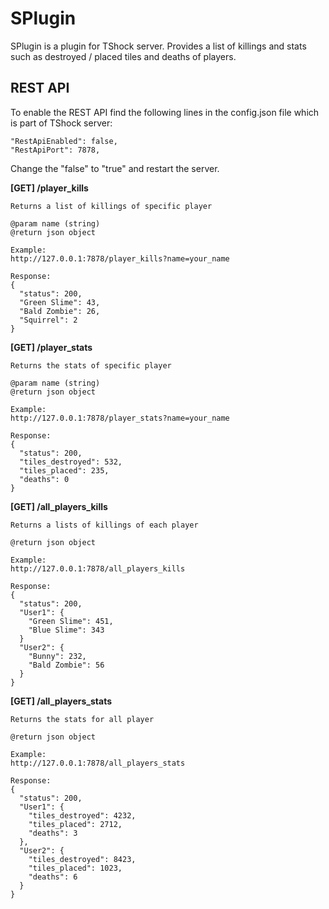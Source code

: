 SPlugin
=======
SPlugin is a plugin for TShock server. Provides a list of killings and stats such as destroyed / placed tiles and deaths of players.

REST API
--------

To enable the REST API find the following lines in the config.json file which is part of TShock server:
```
"RestApiEnabled": false,
"RestApiPort": 7878,
```
Change the "false" to "true" and restart the server.

**[GET] /player_kills**
```
Returns a list of killings of specific player

@param name (string)
@return json object

Example:
http://127.0.0.1:7878/player_kills?name=your_name

Response:
{
  "status": 200,
  "Green Slime": 43,
  "Bald Zombie": 26,
  "Squirrel": 2
}
```

**[GET] /player_stats**
```
Returns the stats of specific player

@param name (string)
@return json object

Example:
http://127.0.0.1:7878/player_stats?name=your_name

Response:
{
  "status": 200,
  "tiles_destroyed": 532,
  "tiles_placed": 235,
  "deaths": 0
}
```

**[GET] /all_players_kills**
```
Returns a lists of killings of each player

@return json object

Example:
http://127.0.0.1:7878/all_players_kills

Response:
{
  "status": 200,
  "User1": {
    "Green Slime": 451,
    "Blue Slime": 343
  }
  "User2": {
    "Bunny": 232,
    "Bald Zombie": 56
  }
}
```

**[GET] /all_players_stats**
```
Returns the stats for all player

@return json object

Example:
http://127.0.0.1:7878/all_players_stats

Response:
{
  "status": 200,
  "User1": {
    "tiles_destroyed": 4232,
    "tiles_placed": 2712,
    "deaths": 3
  },
  "User2": {
    "tiles_destroyed": 8423,
    "tiles_placed": 1023,
    "deaths": 6
  }
}
```
